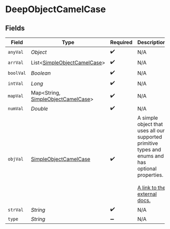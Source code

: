 # DeepObjectCamelCase


## Fields

| Field                                                                                                                                                             | Type                                                                                                                                                              | Required                                                                                                                                                          | Description                                                                                                                                                       |
| ----------------------------------------------------------------------------------------------------------------------------------------------------------------- | ----------------------------------------------------------------------------------------------------------------------------------------------------------------- | ----------------------------------------------------------------------------------------------------------------------------------------------------------------- | ----------------------------------------------------------------------------------------------------------------------------------------------------------------- |
| `anyVal`                                                                                                                                                          | *Object*                                                                                                                                                          | :heavy_check_mark:                                                                                                                                                | N/A                                                                                                                                                               |
| `arrVal`                                                                                                                                                          | List<[SimpleObjectCamelCase](../../models/shared/SimpleObjectCamelCase.md)>                                                                                       | :heavy_check_mark:                                                                                                                                                | N/A                                                                                                                                                               |
| `boolVal`                                                                                                                                                         | *Boolean*                                                                                                                                                         | :heavy_check_mark:                                                                                                                                                | N/A                                                                                                                                                               |
| `intVal`                                                                                                                                                          | *Long*                                                                                                                                                            | :heavy_check_mark:                                                                                                                                                | N/A                                                                                                                                                               |
| `mapVal`                                                                                                                                                          | Map<String, [SimpleObjectCamelCase](../../models/shared/SimpleObjectCamelCase.md)>                                                                                | :heavy_check_mark:                                                                                                                                                | N/A                                                                                                                                                               |
| `numVal`                                                                                                                                                          | *Double*                                                                                                                                                          | :heavy_check_mark:                                                                                                                                                | N/A                                                                                                                                                               |
| `objVal`                                                                                                                                                          | [SimpleObjectCamelCase](../../models/shared/SimpleObjectCamelCase.md)                                                                                             | :heavy_check_mark:                                                                                                                                                | A simple object that uses all our supported primitive types and enums and has optional properties.<br/><br/>[A link to the external docs.](https://docs.speakeasyapi.dev) |
| `strVal`                                                                                                                                                          | *String*                                                                                                                                                          | :heavy_check_mark:                                                                                                                                                | N/A                                                                                                                                                               |
| `type`                                                                                                                                                            | *String*                                                                                                                                                          | :heavy_minus_sign:                                                                                                                                                | N/A                                                                                                                                                               |